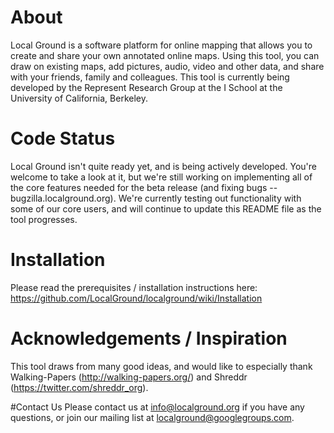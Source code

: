 # About
Local Ground is a software platform for online mapping that allows you to create and share your own annotated online maps.  Using this tool, you can draw on existing maps, add pictures, audio, video and other data, and share with your friends, family and colleagues.  This tool is currently being developed by the Represent Research Group at the I School at the University of California, Berkeley.  

# Code Status
Local Ground isn't quite ready yet, and is being actively developed.  You're welcome to take a look at it, but we're still working on implementing all of the core features needed for the beta release (and fixing bugs -- bugzilla.localground.org).  We're currently testing out functionality with some of our core users, and will continue to update this README file as the tool progresses.

# Installation
Please read the prerequisites / installation instructions here:  https://github.com/LocalGround/localground/wiki/Installation

# Acknowledgements / Inspiration
This tool draws from many good ideas, and would like to especially thank Walking-Papers (http://walking-papers.org/) and Shreddr (https://twitter.com/shreddr_org).

#Contact Us
Please contact us at info@localground.org if you have any questions, or join our mailing list at localground@googlegroups.com.